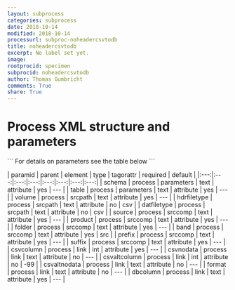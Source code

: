 ```yaml
---
layout: subprocess
categories: subprocess
date: 2018-10-14
modified: 2018-10-14
processurl: subproc-noheadercsvtodb
title: noheadercsvtodb
excerpt: No label set yet.
image: 
rootprocid: specimen
subprocid: noheadercsvtodb
author: Thomas Gumbricht
comments: True
share: True
---
```


<h1 class='foot-description'>Process XML structure and parameters</h1>
```
For details on parameters see the table below
<?xml version="1.0" ?>
<process>
  <!--Generated from python-->
  <userproj plotid="yourplotid" projectid="yourprojectid" siteid="yoursiteid" system="systemid" tractid="yourtractid" userid="youruserid"/>
  <period endday="DD" endmonth="MM" endyear="YYYY" seasonendday="DD" seasonendmonth="MM" seasonstartday="DD" seasonstartmonth="MM" startday="DD" startmonth="MM" startyear="YYYY" timestep="timestep"/>
  <parameters schema="txtstring" table="txtstring"/>
  <srcpath datfiletype="txtstring" hdrfiletype="txtstring" volume="txtstring"/>
  <srccomp band="txtstring" folder="txtstring" prefix="txtstring" product="txtstring" source="txtstring" suffix="txtstring"/>
  <link csvaltcolumn="xyz" csvaltnodata="txtstring" csvcolumn="xyz" csvnodata="txtstring" dbcolumn="txtstring" format="txtstring"/>
</process>
```

| paramid | parent | element | type | tagorattr | required | default |
|:---:|:---:|:---:|:---:|:---:|:---:|:---:|:---:|
| schema | process | parameters | text | attribute | yes | --- |
| table | process | parameters | text | attribute | yes | --- |
| volume | process | srcpath | text | attribute | yes | --- |
| hdrfiletype | process | srcpath | text | attribute | no | csv |
| datfiletype | process | srcpath | text | attribute | no | csv |
| source | process | srccomp | text | attribute | yes | --- |
| product | process | srccomp | text | attribute | yes | --- |
| folder | process | srccomp | text | attribute | yes | --- |
| band | process | srccomp | text | attribute | yes | src |
| prefix | process | srccomp | text | attribute | yes | --- |
| suffix | process | srccomp | text | attribute | yes | --- |
| csvcolumn | process | link | int | attribute | yes | --- |
| csvnodata | process | link | text | attribute | no | --- |
| csvaltcolumn | process | link | int | attribute | no | -99 |
| csvaltnodata | process | link | text | attribute | no | --- |
| format | process | link | text | attribute | no | --- |
| dbcolumn | process | link | text | attribute | yes | --- |
